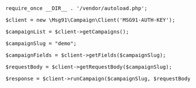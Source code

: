<pre>require_once __DIR__ . '/vendor/autoload.php';

$client = new \Msg91\Campaign\Client('MSG91-AUTH-KEY');

$campaignList = $client->getCampaigns();

$campaignSlug = "demo";

$campaignFields = $client->getFields($campaignSlug);

$requestBody = $client->getRequestBody($campaignSlug);

$response = $client->runCampaign($campaignSlug, $requestBody);
</pre>

